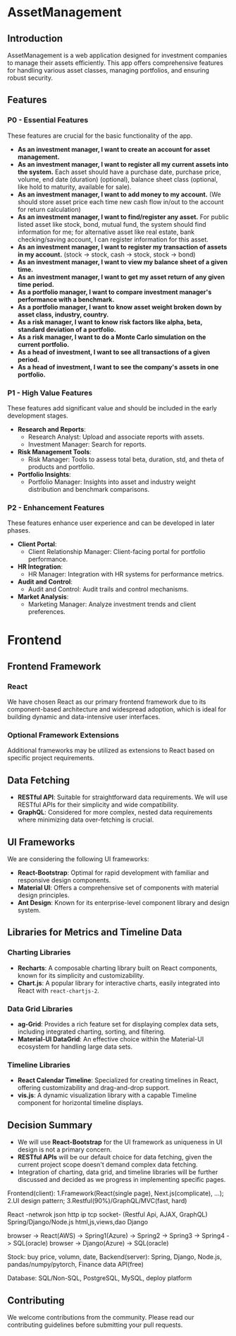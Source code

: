 # AssetManagement

## Introduction
AssetManagement is a web application designed for investment companies to manage their assets efficiently. This app offers comprehensive features for handling various asset classes, managing portfolios, and ensuring robust security.

## Features

### P0 - Essential Features
These features are crucial for the basic functionality of the app.

- **As an investment manager, I want to create an account for asset management.**
- **As an investment manager, I want to register all my current assets into the system.** Each asset should have a purchase date, purchase price, volume, end date (duration) (optional), balance sheet class (optional, like hold to maturity, available for sale).
- **As an investment manager, I want to add money to my account.** (We should store asset price each time new cash flow in/out to the account for return calculation)
- **As an investment manager, I want to find/register any asset.** For public listed asset like stock, bond, mutual fund, the system should find information for me; for alternative asset like real estate, bank checking/saving account, I can register information for this asset.
- **As an investment manager, I want to register my transaction of assets in my account.** (stock -> stock, cash -> stock, stock -> bond)
- **As an investment manager, I want to view my balance sheet of a given time.**
- **As an investment manager, I want to get my asset return of any given time period.**
- **As a portfolio manager, I want to compare investment manager's performance with a benchmark.**
- **As a portfolio manager, I want to know asset weight broken down by asset class, industry, country.**
- **As a risk manager, I want to know risk factors like alpha, beta, standard deviation of a portfolio.**
- **As a risk manager, I want to do a Monte Carlo simulation on the current portfolio.**
- **As a head of investment, I want to see all transactions of a given period.**
- **As a head of investment, I want to see the company's assets in one portfolio.**

### P1 - High Value Features
These features add significant value and should be included in the early development stages.

- **Research and Reports**:
  - Research Analyst: Upload and associate reports with assets.
  - Investment Manager: Search for reports.
- **Risk Management Tools**:
  - Risk Manager: Tools to assess total beta, duration, std, and theta of products and portfolio.
- **Portfolio Insights**:
  - Portfolio Manager: Insights into asset and industry weight distribution and benchmark comparisons.

### P2 - Enhancement Features
These features enhance user experience and can be developed in later phases.

- **Client Portal**:
  - Client Relationship Manager: Client-facing portal for portfolio performance.
- **HR Integration**:
  - HR Manager: Integration with HR systems for performance metrics.
- **Audit and Control**:
  - Audit and Control: Audit trails and control mechanisms.
- **Market Analysis**:
  - Marketing Manager: Analyze investment trends and client preferences.

# Frontend

## Frontend Framework

### React
We have chosen React as our primary frontend framework due to its component-based architecture and widespread adoption, which is ideal for building dynamic and data-intensive user interfaces.

### Optional Framework Extensions
Additional frameworks may be utilized as extensions to React based on specific project requirements.

## Data Fetching

- **RESTful API**: Suitable for straightforward data requirements. We will use RESTful APIs for their simplicity and wide compatibility.
- **GraphQL**: Considered for more complex, nested data requirements where minimizing data over-fetching is crucial.

## UI Frameworks

We are considering the following UI frameworks:
- **React-Bootstrap**: Optimal for rapid development with familiar and responsive design components.
- **Material UI**: Offers a comprehensive set of components with material design principles.
- **Ant Design**: Known for its enterprise-level component library and design system.

## Libraries for Metrics and Timeline Data

### Charting Libraries
- **Recharts**: A composable charting library built on React components, known for its simplicity and customizability.
- **Chart.js**: A popular library for interactive charts, easily integrated into React with `react-chartjs-2`.

### Data Grid Libraries
- **ag-Grid**: Provides a rich feature set for displaying complex data sets, including integrated charting, sorting, and filtering.
- **Material-UI DataGrid**: An effective choice within the Material-UI ecosystem for handling large data sets.

### Timeline Libraries
- **React Calendar Timeline**: Specialized for creating timelines in React, offering customizability and drag-and-drop support.
- **vis.js**: A dynamic visualization library with a capable Timeline component for horizontal timeline displays.

## Decision Summary
- We will use **React-Bootstrap** for the UI framework as uniqueness in UI design is not a primary concern.
- **RESTful APIs** will be our default choice for data fetching, given the current project scope doesn't demand complex data fetching.
- Integration of charting, data grid, and timeline libraries will be further discussed and decided as we progress in implementing specific pages.

Frontend(client): 1.Framework(React(single page), Next.js(complicate), ...); 2.UI design pattern; 3.Restful(90%)/GraphQL/MVC(fast, hard)

React    -netwrok json http ip tcp socket- (Restful Api, AJAX, GraphQL)  Spring/Django/Node.js
html,js,views,dao Django

browser -> React(AWS) -> Spring1(Azure) -> Spring2 -> Spring3 -> Spring4 -> SQL(oracle)
browser -> Django(Azure) -> SQL(oracle)

Stock: buy price, volumn, date,
Backend(server): Spring, Django, Node.js, pandas/numpy/pytorch, Finance data API(free)

Database: SQL/Non-SQL, PostgreSQL, MySQL, deploy platform

## Contributing
We welcome contributions from the community. Please read our contributing guidelines before submitting your pull requests.

